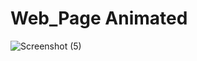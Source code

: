 # Web_Page Animated
![Screenshot (5)](https://github.com/Sah-Shivam/web_page/assets/129662879/ff5b020c-39cb-4a66-aa26-698a6536a61e)
